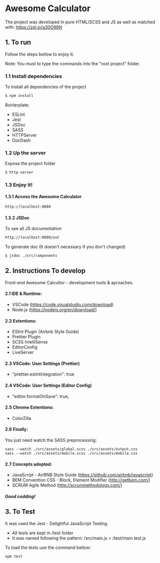 # Awesome Calculator

The project was developed in pure HTML/SCSS and JS as well as matched with: https://zpl.io/a30O96N

## 1. To run

Follow the steps bellow to enjoy it:

Note: You must to type the commands into the "root project" folder.

### 1.1 Install dependencies

To install all dependencies of the project

```bash
$ npm install
```

Boirlerplate:

-   ESLint
-   Jest
-   JSDoc
-   SASS
-   HTTPServer
-   DocDash

### 1.2 Up the server

Expose the project folder

```bash
$ http-server
```

### 1.3 Enjoy it!

#### 1.3.1 Access the Awesome Calculator

```bash
http://localhost:8080
```

#### 1.3.2 JSDoc

To see all JS documentation

```bash
http://localhost:8080/out
```

To generate doc (It doesn't necessary if you don't changed)

```bash
$ jsdoc ./src/components
```

## 2. Instructions To develop

Front-end Awesome Calcultor - development tools & aproaches.

#### 2.1 IDE & Runtime:

-   VSCode (https://code.visualstudio.com/download)
-   Node.js (https://nodejs.org/en/download/)

#### 2.2 Extentions:

-   ESlint Plugin (Airbnb Style Guide)
-   Prettier Plugin
-   SCSS IntelliSense
-   EditorConfig
-   LiveServer

#### 2.3 VSCode: User Settings (Prettier)

-   "prettier.eslintIntegration": true

#### 2.4 VSCode: User Settings (Editor Config)

-   "editor.formatOnSave": true,

#### 2.5 Chrome Extentions:

-   ColorZilla

#### 2.6 Finally:

You just need watch the SASS preprocessing:

```
sass --watch ./src/assets/global.scss ./src/assets/output.css
sass --watch ./src/assets/mobile.scss ./src/assets/mobile.css
```

#### 2.7 Concepts adopted:

-   JavaScript - AirBNB Style Guide (https://github.com/airbnb/javascript)
-   BEM Convention CSS - Block, Element Modifier (http://getbem.com/)
-   SCRUM Agile Method (http://scrummethodology.com/)

##### Good codding!

## 3. To Test

It was used the Jest - Delightful JavaScript Testing.

-   All tests are kept in /test folder
-   It was named following the pattern: /src/main.js > /test/main.test.js

To load the tests use the command bellow:

```
npm test
```
